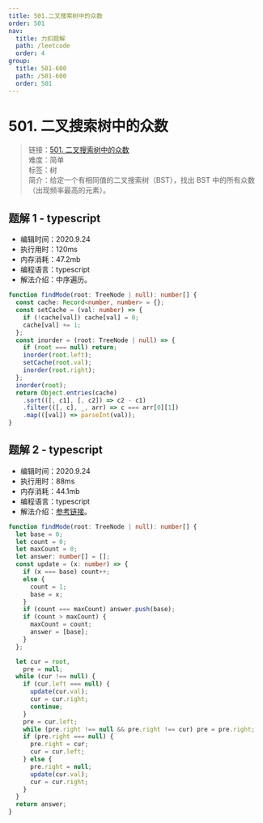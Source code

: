 ```yaml
---
title: 501.二叉搜索树中的众数
order: 501
nav:
  title: 力扣题解
  path: /leetcode
  order: 4
group:
  title: 501-600
  path: /501-600
  order: 501
---
```


# 501. 二叉搜索树中的众数

> 链接：[501. 二叉搜索树中的众数](https://leetcode-cn.com/problems/find-mode-in-binary-search-tree/)  
> 难度：简单  
> 标签：树  
> 简介：给定一个有相同值的二叉搜索树（BST），找出 BST 中的所有众数（出现频率最高的元素）。

## 题解 1 - typescript

- 编辑时间：2020.9.24
- 执行用时：120ms
- 内存消耗：47.2mb
- 编程语言：typescript
- 解法介绍：中序遍历。

```typescript
function findMode(root: TreeNode | null): number[] {
  const cache: Record<number, number> = {};
  const setCache = (val: number) => {
    if (!cache[val]) cache[val] = 0;
    cache[val] += 1;
  };
  const inorder = (root: TreeNode | null) => {
    if (root === null) return;
    inorder(root.left);
    setCache(root.val);
    inorder(root.right);
  };
  inorder(root);
  return Object.entries(cache)
    .sort(([, c1], [, c2]) => c2 - c1)
    .filter(([, c], _, arr) => c === arr[0][1])
    .map(([val]) => parseInt(val));
}
```

## 题解 2 - typescript

- 编辑时间：2020.9.24
- 执行用时：88ms
- 内存消耗：44.1mb
- 编程语言：typescript
- 解法介绍：[参考链接](https://leetcode-cn.com/problems/find-mode-in-binary-search-tree/solution/er-cha-sou-suo-shu-zhong-de-zhong-shu-by-leetcode-/)。

```typescript
function findMode(root: TreeNode | null): number[] {
  let base = 0;
  let count = 0;
  let maxCount = 0;
  let answer: number[] = [];
  const update = (x: number) => {
    if (x === base) count++;
    else {
      count = 1;
      base = x;
    }
    if (count === maxCount) answer.push(base);
    if (count > maxCount) {
      maxCount = count;
      answer = [base];
    }
  };

  let cur = root,
    pre = null;
  while (cur !== null) {
    if (cur.left === null) {
      update(cur.val);
      cur = cur.right;
      continue;
    }
    pre = cur.left;
    while (pre.right !== null && pre.right !== cur) pre = pre.right;
    if (pre.right === null) {
      pre.right = cur;
      cur = cur.left;
    } else {
      pre.right = null;
      update(cur.val);
      cur = cur.right;
    }
  }
  return answer;
}
```
